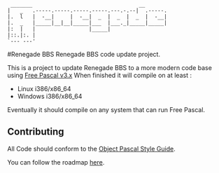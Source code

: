      _______                                  __
    |   _   .-----.-----.-----.-----.---.-.--|  .-----.
    |.  l   |  -__|     |  -__|  _  |  _  |  _  |  -__|
    |.  _   |_____|__|__|_____|___  |___._|_____|_____|
    |:  |   |                 |_____|
    |::.|:. |
    `--- ---'

#Renegade BBS
Renegade BBS code update project.

This is a project to update Renegade BBS to a more modern code base using [Free Pascal v3.x](http://freepascal.org/ "Free Pascal")
When finished it will compile on at least :
* Linux i386/x86_64
* Windows i386/x86_64

Eventually it should compile on any system that can run Free Pascal.

## Contributing

All Code should conform to the [Object Pascal Style Guide](http://edn.embarcadero.com/article/10280 "Object Pascal Style Guide").

You can follow the roadmap [here](../../wiki/Roadmap "Roadmap").
